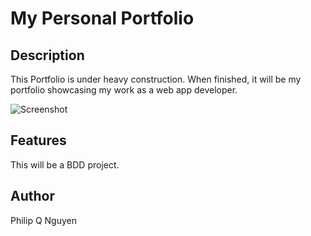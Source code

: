 # My Personal Portfolio

## Description

This Portfolio is under heavy construction. When finished, it will be my portfolio showcasing my work as a web app developer.

![Screenshot](https://www.dropbox.com/s/kesmibes03d9fyt/Screen%20Shot%202014-09-16%20at%204.50.48%20PM.png?dl=0)

## Features

This will be a BDD project.

## Author

Philip Q Nguyen
